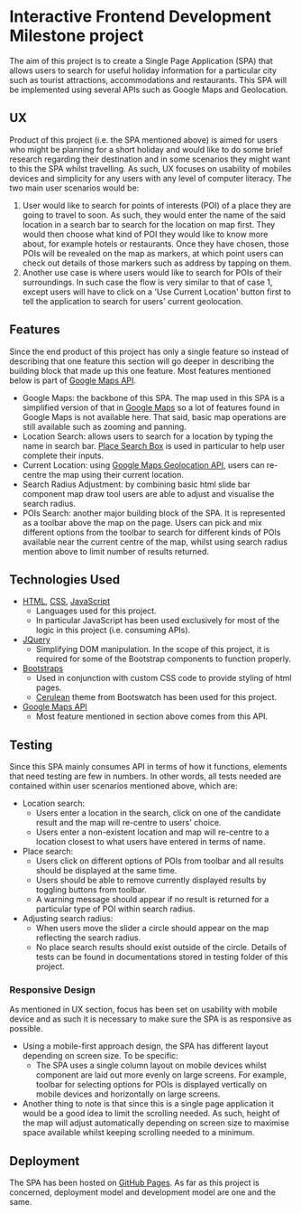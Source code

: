 # Interactive Frontend Development Milestone project
The aim of this project is to create a Single Page Application (SPA) that allows users to search for useful holiday information for a particular city such as tourist attractions, accommodations and restaurants. This SPA will be implemented using several APIs such as Google Maps and Geolocation.

## UX
Product of this project (i.e. the SPA mentioned above) is aimed for users who might be planning for a short holiday and would like to do some brief research regarding their destination and in some scenarios they might want to this the SPA whilst travelling. As such, UX focuses on usability of mobiles devices and simplicity for any users with any level of computer literacy. The two main user scenarios would be:
1. User would like to search for points of interests (POI) of a place they are going to travel to soon. As such, they would enter the name of the said location in a search bar to search for the location on map first. They would then choose what kind of POI they would like to know more about, for example hotels or restaurants. Once they have chosen, those POIs will be revealed on the map as markers, at which point users can check out details of those markers such as address by tapping on them.
2. Another use case is where users would like to search for POIs of their surroundings. In such case the flow is very similar to that of case 1, except users will have to click on a 'Use Current Location' button first to tell the application to search for users' current geolocation.

## Features
Since the end product of this project has only a single feature so instead of describing that one feature this section will go deeper in describing the building block that made up this one feature. Most features mentioned below is part of [Google Maps API](https://developers.google.com/maps/documentation/).
- Google Maps: the backbone of this SPA. The map used in this SPA is a simplified version of that in [Google Maps](https://www.google.com/maps) so a lot of features found in Google Maps is not available here. That said, basic map operations are still available such as zooming and panning.
- Location Search: allows users to search for a location by typing the name in search bar. [Place Search Box](https://developers.google.com/maps/documentation/javascript/examples/places-searchbox) is used in particular to help user complete their inputs.
- Current Location: using [Google Maps Geolocation API](https://developers.google.com/maps/documentation/javascript/examples/map-geolocation), users can re-centre the map using their current location.
- Search Radius Adjustment: by combining basic html slide bar component map draw tool users are able to adjust and visualise the search radius.
- POIs Search: another major building block of the SPA. It is represented as a toolbar above the map on the page. Users can pick and mix different options from the toolbar to search for different kinds of POIs available near the current centre of the map, whilst using search radius mention above to limit number of results returned.

## Technologies Used
- [HTML](https://www.w3.org/html/), [CSS](https://www.w3.org/Style/CSS/), [JavaScript](https://www.javascript.com/)
	- Languages used for this project.
	- In particular JavaScript has been used exclusively for most of the logic in this project (i.e. consuming APIs).
- [JQuery](https://jquery.com/)
	- Simplifying DOM manipulation. In the scope of this project, it is required for some of the Bootstrap components to function properly.
- [Bootstraps](https://getbootstrap.com/)
    - Used in conjunction with custom CSS code to provide styling of html pages.
    - [Cerulean](https://bootswatch.com/cerulean/) theme from Bootswatch has been used for this project.
- [Google Maps API](https://developers.google.com/maps/documentation/)
    - Most feature mentioned in section above comes from this API.

## Testing
Since this SPA mainly consumes API in terms of how it functions, elements that need testing are few in numbers. In other words, all tests needed are contained within user scenarios mentioned above, which are:
- Location search:
	- Users enter a location in the search, click on one of the candidate result and the map will re-centre to users' choice.
	- Users enter a non-existent location and map will re-centre to a location closest to what users have entered in terms of name.
- Place search:
	- Users click on different options of POIs from toolbar and all results should be displayed at the same time.
	- Users should be able to remove currently displayed results by toggling buttons from toolbar.
	- A warning message should appear if no result is returned for a particular type of POI within search radius.
- Adjusting search radius:
	- When users move the slider a circle should appear on the map reflecting the search radius.
	- No place search results should exist outside of the circle.
Details of tests can be found in documentations stored in testing folder of this project.

### Responsive Design
As mentioned in UX section, focus has been set on usability with mobile device and as such it is necessary to make sure the SPA is as responsive as possible.
- Using a mobile-first approach design, the SPA has different layout depending on screen size. To be specific:
    - The SPA uses a single column layout on mobile devices whilst component are laid out more evenly on large screens. For example, toolbar for selecting options for POIs is displayed vertically on mobile devices and horizontally on large screens.
- Another thing to note is that since this is a single page application it would be a good idea to limit the scrolling needed. As such, height of the map will adjust automatically depending on screen size to maximise space available whilst keeping scrolling needed to a minimum.

## Deployment
The SPA has been hosted on [GitHub Pages](https://comacoma.github.io/IFD-MilestoneProject/). As far as this project is concerned, deployment model and development model are one and the same.
